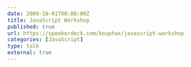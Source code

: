 ```yaml
---
date: 2009-10-01T00:00:00Z
title: JavaScript Workshop
published: true
url: https://speakerdeck.com/kouphax/javascript-workshop
categories: [JavaScript]
type: talk
external: true
---
```


